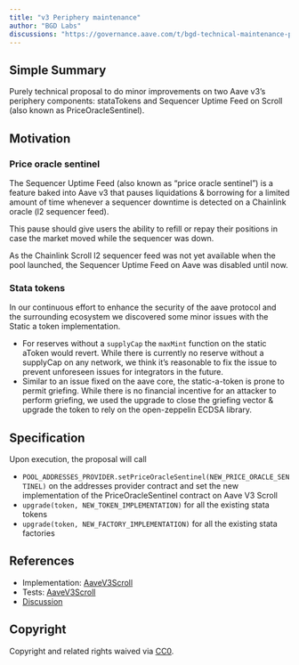 ```yaml
---
title: "v3 Periphery maintenance"
author: "BGD Labs"
discussions: "https://governance.aave.com/t/bgd-technical-maintenance-proposals/15274"
---
```


## Simple Summary

Purely technical proposal to do minor improvements on two Aave v3’s periphery components: stataTokens and Sequencer Uptime Feed on Scroll (also known as PriceOracleSentinel).

## Motivation

### Price oracle sentinel

The Sequencer Uptime Feed (also known as “price oracle sentinel”) is a feature baked into Aave v3 that pauses liquidations & borrowing for a limited amount of time whenever a sequencer downtime is detected on a Chainlink oracle (l2 sequencer feed).

This pause should give users the ability to refill or repay their positions in case the market moved while the sequencer was down.

As the Chainlink Scroll l2 sequencer feed was not yet available when the pool launched, the Sequencer Uptime Feed on Aave was disabled until now.

### Stata tokens

In our continuous effort to enhance the security of the aave protocol and the surrounding ecosystem we discovered some minor issues with the Static a token implementation.

- For reserves without a `supplyCap` the `maxMint` function on the static aToken would revert. While there is currently no reserve without a supplyCap on any network, we think it’s reasonable to fix the issue to prevent unforeseen issues for integrators in the future.
- Similar to an issue fixed on the aave core, the static-a-token is prone to permit griefing. While there is no financial incentive for an attacker to perform griefing, we used the upgrade to close the griefing vector & upgrade the token to rely on the open-zeppelin ECDSA library.

## Specification

Upon execution, the proposal will call

- `POOL_ADDRESSES_PROVIDER.setPriceOracleSentinel(NEW_PRICE_ORACLE_SENTINEL)` on the addresses provider contract and set the new implementation of the PriceOracleSentinel contract on Aave V3 Scroll
- `upgrade(token, NEW_TOKEN_IMPLEMENTATION)` for all the existing stata tokens
- `upgrade(token, NEW_FACTORY_IMPLEMENTATION)` for all the existing stata factories

## References

- Implementation: [AaveV3Scroll](https://github.com/bgd-labs/aave-proposals-v3/blob/18f654208a27fae18368cf3dff9395e70677fc2c/src/20240314_Multi_V3PeripheryMaintenance/AaveV3Scroll_V3PeripheryMaintenance_20240314.sol)
- Tests: [AaveV3Scroll](https://github.com/bgd-labs/aave-proposals-v3/blob/18f654208a27fae18368cf3dff9395e70677fc2c/src/20240314_Multi_V3PeripheryMaintenance/AaveV3Scroll_V3PeripheryMaintenance_20240314.t.sol)
- [Discussion](https://governance.aave.com/t/bgd-technical-maintenance-proposals/15274)

## Copyright

Copyright and related rights waived via [CC0](https://creativecommons.org/publicdomain/zero/1.0/).
